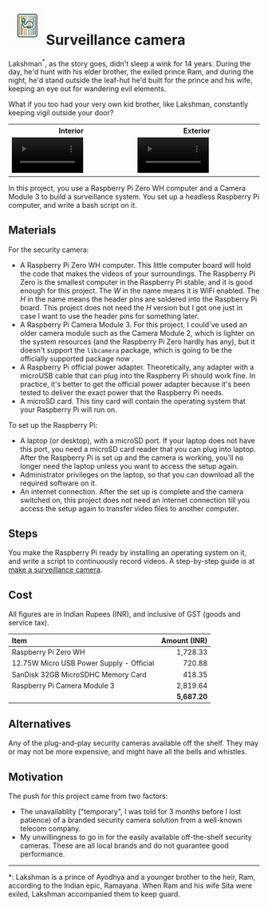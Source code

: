 #  <img src = "../../images/logo_1.png" width="15%" />Surveillance camera

Lakshman<sup>\*</sup>, as the story goes, didn't sleep a wink for 14 years. During the day, he'd hunt with his elder brother, the exiled prince Ram, and during the night, he'd stand outside the leaf-hut he'd built for the prince and his wife, keeping an eye out for wandering evil elements. 

What if you too had your very own kid brother, like Lakshman, constantly keeping vigil outside your door?

<table style="width:100%">
<tr>
<th style="width:30%">Interior</th><th style="width:30%">Exterior</th>
</tr>
<tr>
<td>
<video width="60%" height="60%" controls>
  <source src="../../images/security_cam_interior.mp4" type="video/mp4">
  Your browser does not support the video tag.
</video>
</td>
<td>
<video width="60%" height="60%" controls>
  <source src="../../images/security_cam_exterior_longshot.mp4" type="video/mp4">
  Your browser does not support the video tag.
</video>
</td>
</tr>
</table>
 
In this project, you use a Raspberry Pi Zero WH computer and a Camera Module 3 to build a surveillance system. You set up a headless Raspberry Pi computer, and write a bash script on it.

## Materials

For the security camera:

-  A Raspberry Pi Zero WH computer. This little computer board will hold the code that makes the videos of your surroundings. The Raspberry Pi Zero is the smallest computer in the Raspberry Pi stable, and it is good enough for this project. The *W* in the name means it is WiFi enabled. The *H* in the name means the header pins are soldered into the Raspberry Pi board. This project does not need the *H* version but I got one just in case I want to use the header pins for something later.
-  A Raspberry Pi Camera Module 3. For this project, I could've used an older camera module such as the Camera Module 2, which is lighter on the system resources (and the Raspberry Pi Zero hardly has any), but it doesn't support the `libcamera` package, which is going to be the officially supported package now .
-  A Raspberry Pi official power adapter. Theoretically, any adapter with a microUSB cable that can plug into the Raspberry Pi should work fine. In practice, it's better to get the official power adapter because it's been tested to deliver the exact power that the Raspberry Pi needs.
-  A microSD card. This tiny card will contain the operating system that your Raspberry Pi will run on.

To set up the Raspberry Pi:

-  A laptop (or desktop), with a microSD port. If your laptop does not have this port, you need a microSD card reader that you can plug into laptop. After the Raspberry Pi is set up and the camera is working, you'll no longer need the laptop unless you want to access the setup again.
-  Administrator privileges on the laptop, so that you can download all the required software on it.
-  An internet connection. After the set up is complete and the camera switched on, this project does not need an internet connection till you access the setup again to transfer video files to another computer.

## Steps

You make the Raspberry Pi ready by installing an operating system on it, and write a script to continuously record videos. A step-by-step guide is at [make a surveillance camera](security_camera_steps.md).

## Cost

All figures are in Indian Rupees (INR), and inclusive of GST (goods and service tax).

| Item | Amount (INR) |
| :---- | -----------: |
| Raspberry Pi Zero WH| 1,728.33 |
| 12.75W Micro USB Power Supply - Official | 720.88 |
| SanDisk 32GB MicroSDHC Memory Card | 418.35 |
| Raspberry Pi Camera Module 3 | 2,819.64 |
| | **5,687.20**|


## Alternatives

Any of the plug-and-play security cameras available off the shelf. They may or may not be more expensive, and might have all the bells and whistles.


## Motivation

The push for this project came from two factors:

-  The unavailablity ("temporary", I was told for 3 months before I lost patience) of a branded security camera solution from a well-known telecom company.
-  My unwillingness to go in for the easily available off-the-shelf security cameras. These are all local brands and do not guarantee good performance.

<hr>

\*: Lakshman is a prince of Ayodhya and a younger brother to the heir, Ram, according to the Indian epic, Ramayana. When Ram and his wife Sita were exiled, Lakshman accompanied them to keep guard.